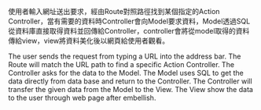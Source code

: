 使用者輸入網址送出要求，經由Route對照路徑找到某個指定的Action  Controller，當有需要的資料時Controller會向Model要求資料，Model透過SQL從資料庫直接取得資料並回傳給Controller，controller會將從model取得的資料傳給view，view將資料美化後以網頁給使用者觀看。

The user sends the request from typing a URL into the address bar. The Route will match the URL path to find a specific Action Controller. The Controller asks for the data to the Model. The Model uses SQL to get the data directly from data base and return to the Controller. The Controller will transfer the given data from the Model to the View. The View show the data to the user through web page after embellish.
